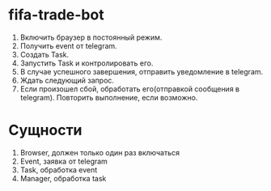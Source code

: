 # fifa-trade-bot

1. Включить браузер в постоянный режим.
2. Получить event от telegram.
3. Создать Task.
4. Запустить Task и контролировать его.
5. В случае успешного завершения, отправить уведомление в telegram.
6. Ждать следующий запрос.
7. Если произошел сбой, обработать его(отправкой сообщения в telegram). Повторить выполнение, если возможно.

# Сущности
1. Browser, должен только один раз включаться
2. Event, заявка от telegram 
3. Task, обработка event
4. Manager, обработка task